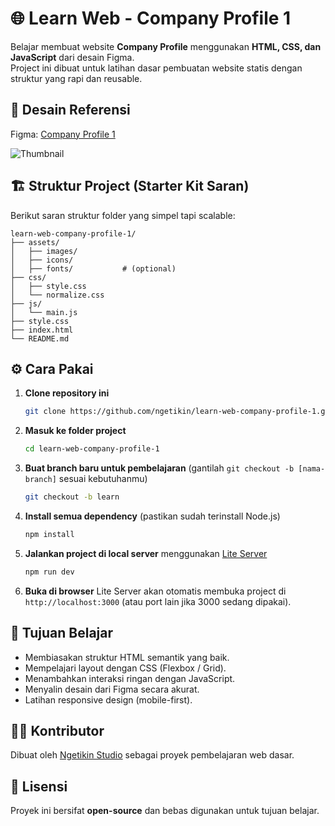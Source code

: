 # 🌐 Learn Web - Company Profile 1

Belajar membuat website **Company Profile** menggunakan **HTML, CSS, dan JavaScript** dari desain Figma.  
Project ini dibuat untuk latihan dasar pembuatan website statis dengan struktur yang rapi dan reusable.

## 🎨 Desain Referensi

Figma: [Company Profile 1](https://www.figma.com/design/aBnOAnebUcb0h2ms8Kr4PN/Company-Profile--1?node-id=0-1&t=nr1ygIbD9HKuaO0i-1)

![Thumbnail](https://github.com/user-attachments/assets/914a722f-b2c6-4734-a05f-f679c3deb12d)

## 🏗️ Struktur Project (Starter Kit Saran)

Berikut saran struktur folder yang simpel tapi scalable:

```
learn-web-company-profile-1/
├── assets/
│   ├── images/
│   ├── icons/
│   ├── fonts/           # (optional)
├── css/
│   ├── style.css
│   └── normalize.css
├── js/
│   └── main.js
├── style.css
├── index.html
└── README.md
```

## ⚙️ Cara Pakai

1. **Clone repository ini**

   ```bash
   git clone https://github.com/ngetikin/learn-web-company-profile-1.git
   ```

2. **Masuk ke folder project**

   ```bash
   cd learn-web-company-profile-1
   ```

3. **Buat branch baru untuk pembelajaran**
   (gantilah `git checkout -b [nama-branch]` sesuai kebutuhanmu)

   ```bash
   git checkout -b learn
   ```

4. **Install semua dependency**
   (pastikan sudah terinstall Node.js)

   ```bash
   npm install
   ```

5. **Jalankan project di local server**
   menggunakan [Lite Server](https://github.com/johnpapa/lite-server)

   ```bash
   npm run dev
   ```

6. **Buka di browser**
   Lite Server akan otomatis membuka project di `http://localhost:3000` (atau port lain jika 3000 sedang dipakai).

## 🧠 Tujuan Belajar

- Membiasakan struktur HTML semantik yang baik.
- Mempelajari layout dengan CSS (Flexbox / Grid).
- Menambahkan interaksi ringan dengan JavaScript.
- Menyalin desain dari Figma secara akurat.
- Latihan responsive design (mobile-first).

## 🧑‍💻 Kontributor

Dibuat oleh [Ngetikin Studio](https://github.com/ngetikin) sebagai proyek pembelajaran web dasar.

## 📄 Lisensi

Proyek ini bersifat **open-source** dan bebas digunakan untuk tujuan belajar.
